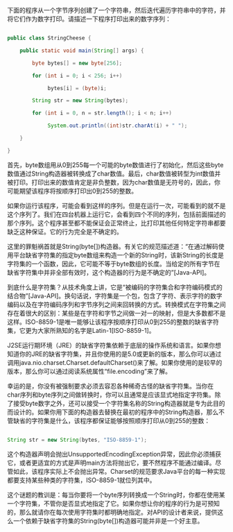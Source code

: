 下面的程序从一个字节序列创建了一个字符串，然后迭代遍历字符串中的字符，并将它们作为数字打印。请描述一下程序打印出来的数字序列：
```java    
public class StringCheese {
    public static void main(String[] args) {
        byte bytes[] = new byte[256];
        for (int i = 0; i < 256; i++)
             bytes[i] = (byte)i;
        String str = new String(bytes);
        for (int i = 0, n = str.length(); i < n; i++)
             System.out.println((int)str.charAt(i) + " ");
    }
}
```
首先，byte数组用从0到255每一个可能的byte数值进行了初始化，然后这些byte数值通过String构造器被转换成了char数值。最后，char数值被转型为int数值并被打印。打印出来的数值肯定是非负整数，因为char数值是无符号的，因此，你可能期望该程序将按顺序打印出0到255的整数。 
如果你运行该程序，可能会看到这样的序列。但是在运行一次，可能看到的就不是这个序列了。我们在四台机器上运行它，会看到四个不同的序列，包括前面描述的那个序列。这个程序甚至都不能保证会正常终止，比打印其他任何特定字符串都要缺乏这种保证。它的行为完全是不确定的。 
这里的罪魁祸首就是String(byte[])构造器。有关它的规范描述道：“在通过解码使用平台缺省字符集的指定byte数组来构造一个新的String时，该新String的长度是字符集的一个函数，因此，它可能不等于byte数组的长度。当给定的所有字节在缺省字符集中并非全部有效时，这个构造器的行为是不确定的”[Java-API]。 
到底什么是字符集？从技术角度上讲，它是“被编码的字符集合和字符编码模式的结合物”[Java-API]。换句话说，字符集是一个包，包含了字符、表示字符的数字编码以及在字符编码序列和字节序列之间来回转换的方式。转换模式在字符集之间存在着很大的区别：某些是在字符和字节之间做一对一的映射，但是大多数都不是这样。ISO-8859-1是唯一能够让该程序按顺序打印从0到255的整数的缺省字符集，它更为大家所熟知的名字是Latin-1[ISO-8859-1]。 
J2SE运行期环境（JRE）的缺省字符集依赖于底层的操作系统和语言。如果你想知道你的JRE的缺省字符集，并且你使用的是5.0或更新的版本，那么你可以通过调用java.nio.charset.Charset.defaultCharset()来了解。如果你使用的是较早的版本，那么你可以通过阅读系统属性“file.encoding”来了解。 
幸运的是，你没有被强制要求必须去容忍各种稀奇古怪的缺省字符集。当你在char序列和byte序列之间做转换时，你可以且通常是应该显式地指定字符集。除了接受byte数字之外，还可以接受一个字符集名称的String构造器就是专为此目的而设计的。如果你用下面的构造器去替换在最初的程序中的String构造器，那么不管缺省的字符集是什么，该程序都保证能够按照顺序打印从0到255的整数： 
```java   
String str = new String(bytes, "ISO-8859-1");
```
这个构造器声明会抛出UnsupportedEncodingException异常，因此你必须捕获它，或者更适宜的方式是声明main方法将抛出它，要不然程序不能通过编译。尽管如此，该程序实际上不会抛出异常。Charset的规范要求Java平台的每一种实现都要支持某些种类的字符集，ISO-8859-1就位列其中。 
这个谜题的教训是：每当你要将一个byte序列转换成一个String时，你都在使用某一个字符集，不管你是否显式地指定了它。如果你想让你的程序的行为是可预知的，那么就请你在每次使用字符集时都明确地指定。对API的设计者来说，提供这么一个依赖于缺省字符集的String(byte[])构造器可能并非是一个好主意。